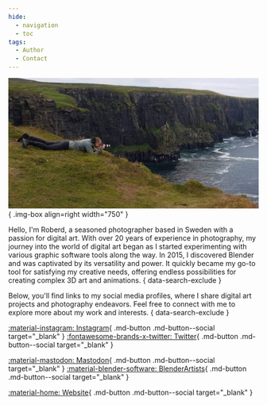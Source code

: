 ```yaml
---
hide:
  - navigation
  - toc
tags:
  - Author
  - Contact
---
```

![Image of Roberd](images/other/about.jpg){ .img-box align=right width="750" }

Hello, I'm Roberd, a seasoned photographer based in Sweden with a passion for digital art. With over 20 years of experience in photography, my journey into the world of digital art began as I started experimenting with various graphic software tools along the way. In 2015, I discovered Blender and was captivated by its versatility and power. It quickly became my go-to tool for satisfying my creative needs, offering endless possibilities for creating complex 3D art and animations.
{ data-search-exclude }

Below, you'll find links to my social media profiles, where I share digital art projects and photography endeavors. Feel free to connect with me to explore more about my work and interests.
{ data-search-exclude }

<div class="grid" markdown>

[:material-instagram: Instagram](https://instagram.com/roberddd/){ .md-button .md-button--social target="_blank" }
[:fontawesome-brands-x-twitter: Twitter](https://x.com/rober_ddd){ .md-button .md-button--social target="_blank" }

[:material-mastodon: Mastodon](https://blenderartists.org/u/roberddd){ .md-button .md-button--social target="_blank" }
[:material-blender-software: BlenderArtists](https://mastodon.social/@roberddd){ .md-button .md-button--social target="_blank" }

[:material-home: Website](https://roberd.net/){ .md-button .md-button--social target="_blank" }

</div>